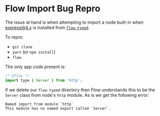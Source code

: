 # Flow Import Bug Repro

The issue at hand is when attempting to import a node built-in when express@4.x
is installed from [`flow-typed`](https://github.com/flowtype/flow-typed).

To repro:

* `git clone`
* `yarn` (or `npm install`)
* `flow`

The only app code present is:

```jsx
/* @flow */
import type { Server } from 'http';
```

If we delete our `flow-typed` directory then Flow understands this to be the
`Server` class from node's `http` module. As is we get the following error:

```
Named import from module `http`
This module has no named export called `Server`.
```

